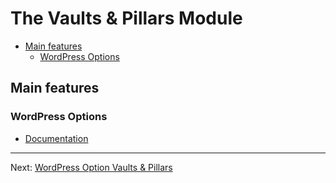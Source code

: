 # The Vaults & Pillars Module

<!-- TOC -->
* [Main features](#main-features)
  * [WordPress Options](#wordpress-options)
<!-- TOC -->

## Main features

### WordPress Options

- [Documentation](wordpress_options.md)

---

Next: [WordPress Option Vaults & Pillars](wordpress_options.md)